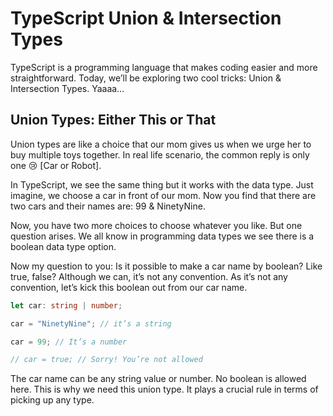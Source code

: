 # TypeScript Union & Intersection Types

TypeScript is a programming language that makes coding easier and more straightforward. Today, we’ll be exploring two cool tricks: Union & Intersection Types. Yaaaa…

## Union Types: Either This or That

Union types are like a choice that our mom gives us when we urge her to buy multiple toys together. In real life scenario, the common reply is only one 😢 [Car or Robot].

In TypeScript, we see the same thing but it works with the data type. Just imagine, we choose a car in front of our mom. Now you find that there are two cars and their names are: 99 & NinetyNine.

Now, you have two more choices to choose whatever you like. But one question arises. We all know in programming data types we see there is a boolean data type option.

Now my question to you: Is it possible to make a car name by boolean? Like true, false? Although we can, it’s not any convention. As it’s not any convention, let’s kick this boolean out from our car name.

```typescript
let car: string | number;

car = "NinetyNine"; // it’s a string

car = 99; // It’s a number

// car = true; // Sorry! You’re not allowed
```

The car name can be any string value or number. No boolean is allowed here. This is why we need this union type. It plays a crucial rule in terms of picking up any type.
